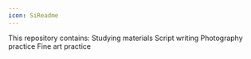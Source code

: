 ```yaml
---
icon: SiReadme
---
```

This repository contains:
	Studying materials
		Script writing
		Photography practice
		Fine art practice